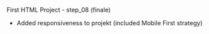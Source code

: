 First HTML Project - step_08 (finale)

- Added responsiveness to projekt (included Mobile First strategy)
